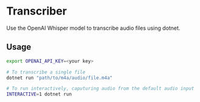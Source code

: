 # Transcriber

Use the OpenAI Whisper model to transcribe audio files using dotnet.

## Usage

```bash
export OPENAI_API_KEY=<your key>

# To transcribe a single file
dotnet run "path/to/m4a/audio/file.m4a"

# To run interactively, caputuring audio from the default audio input
INTERACTIVE=1 dotnet run
```
